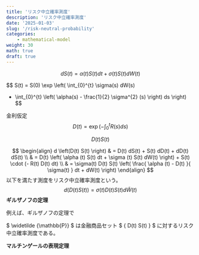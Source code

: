 ```yaml
---
title: 'リスク中立確率測度'
description: 'リスク中立確率測度'
date: '2025-01-03'
slug: '/risk-neutral-probability'
categories:
    - mathematical-model
weight: 30
math: true
draft: true
---
```



$$
dS(t) = \alpha (t) S(t) dt + \sigma (t) S(t) dW(t)
$$

$$
S(t) = S(0) \exp \left( \int_{0}^{t} \sigma(s) dW(s)
+ \int_{0}^{t} \left( \alpha(s) - \frac{1}{2} \sigma^{2} (s) \right) ds \right)
$$

金利仮定
$$
D(t) = \exp \left( - \int_{0}^{t} R(s) ds \right)
$$

$$
D(t) S(t)
$$

$$
\begin{align}
d \left(D(t) S(t) \right) & = D(t) dS(t) + S(t) dD(t) + dD(t) dS(t) \\
& = D(t) \left( \alpha (t) S(t) dt + \sigma (t) S(t) dW(t) \right) + S(t) \cdot (- R(t) D(t) dt) \\
& = \sigma(t) D(t) S(t) \left( \frac{ \alpha (t) - D(t) }{ \sigma(t) } dt + dW(t) \right) 
\end{align}
$$
以下を満たす測度をリスク中立確率測度という。
$$
d (D(t) S(t)) = \sigma (t) D(t) S(t) d \tilde{W}(t)
$$
**ギルザノフの定理**



例えば、ギルザノフの定理で

$ \widetilde {\mathbb{P}} $ は金融商品セット $ \{ D(t) S(t) \} $ に対するリスク中立確率測度である。



**マルチンゲールの表現定理**
